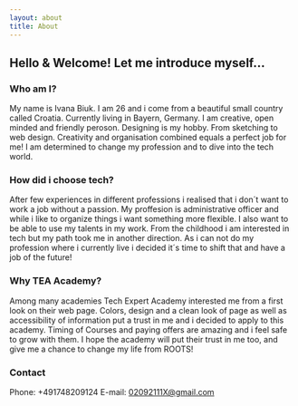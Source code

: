 ```yaml
---
layout: about
title: About
---
```


## Hello & Welcome! Let me introduce myself...

### Who am I?

My name is Ivana Biuk. I am 26 and i come from a beautiful small country called Croatia. Currently living in Bayern, Germany. I am creative, open minded and friendly peroson. Designing is my hobby. From sketching to web design. Creativity and organisation combined equals a perfect job for me! I am determined to change my profession and to dive into the tech world.

### How did i choose tech?

After few experiences in different professions i realised that i don´t want to work a job without a passion. My proffesion is administrative officer and while i like to organize things i want something more flexible. I also want to be able to use my talents in my work. From the childhood i am interested in tech but my path took me in another direction. As i can not do my profession where i currently live i decided it´s time to shift that and have a job of the future! 

### Why TEA Academy?

Among many academies Tech Expert Academy interested me from a first look on their web page. Colors, design and a clean look of page as well as accessibility of information put a trust in me and i decided to apply to this academy. Timing of Courses and paying offers are amazing and i feel safe to grow with them. I hope the academy will put their trust in me too, and give me a chance to change my life from ROOTS! 

### Contact

Phone: +491748209124
E-mail: 02092111X@gmail.com
